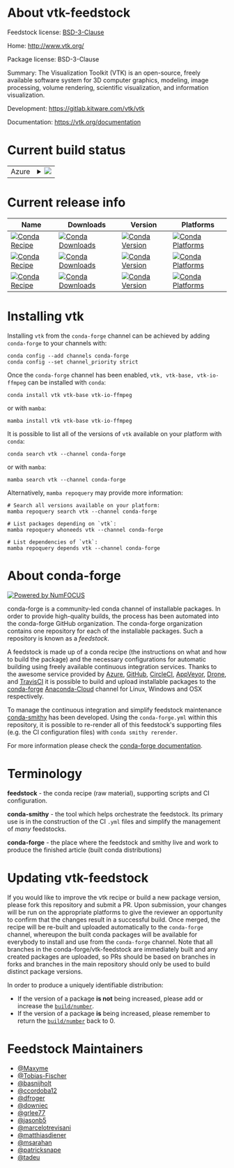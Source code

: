 About vtk-feedstock
===================

Feedstock license: [BSD-3-Clause](https://github.com/conda-forge/vtk-feedstock/blob/main/LICENSE.txt)

Home: http://www.vtk.org/

Package license: BSD-3-Clause

Summary: The Visualization Toolkit (VTK) is an open-source, freely available software system for 3D computer graphics, modeling, image processing, volume rendering, scientific visualization, and information visualization.


Development: https://gitlab.kitware.com/vtk/vtk

Documentation: https://vtk.org/documentation

Current build status
====================


<table>
    
  <tr>
    <td>Azure</td>
    <td>
      <details>
        <summary>
          <a href="https://dev.azure.com/conda-forge/feedstock-builds/_build/latest?definitionId=4807&branchName=main">
            <img src="https://dev.azure.com/conda-forge/feedstock-builds/_apis/build/status/vtk-feedstock?branchName=main">
          </a>
        </summary>
        <table>
          <thead><tr><th>Variant</th><th>Status</th></tr></thead>
          <tbody><tr>
              <td>linux_64_build_varianteglpython3.10.____cpython</td>
              <td>
                <a href="https://dev.azure.com/conda-forge/feedstock-builds/_build/latest?definitionId=4807&branchName=main">
                  <img src="https://dev.azure.com/conda-forge/feedstock-builds/_apis/build/status/vtk-feedstock?branchName=main&jobName=linux&configuration=linux%20linux_64_build_varianteglpython3.10.____cpython" alt="variant">
                </a>
              </td>
            </tr><tr>
              <td>linux_64_build_varianteglpython3.11.____cpython</td>
              <td>
                <a href="https://dev.azure.com/conda-forge/feedstock-builds/_build/latest?definitionId=4807&branchName=main">
                  <img src="https://dev.azure.com/conda-forge/feedstock-builds/_apis/build/status/vtk-feedstock?branchName=main&jobName=linux&configuration=linux%20linux_64_build_varianteglpython3.11.____cpython" alt="variant">
                </a>
              </td>
            </tr><tr>
              <td>linux_64_build_varianteglpython3.8.____cpython</td>
              <td>
                <a href="https://dev.azure.com/conda-forge/feedstock-builds/_build/latest?definitionId=4807&branchName=main">
                  <img src="https://dev.azure.com/conda-forge/feedstock-builds/_apis/build/status/vtk-feedstock?branchName=main&jobName=linux&configuration=linux%20linux_64_build_varianteglpython3.8.____cpython" alt="variant">
                </a>
              </td>
            </tr><tr>
              <td>linux_64_build_varianteglpython3.9.____cpython</td>
              <td>
                <a href="https://dev.azure.com/conda-forge/feedstock-builds/_build/latest?definitionId=4807&branchName=main">
                  <img src="https://dev.azure.com/conda-forge/feedstock-builds/_apis/build/status/vtk-feedstock?branchName=main&jobName=linux&configuration=linux%20linux_64_build_varianteglpython3.9.____cpython" alt="variant">
                </a>
              </td>
            </tr><tr>
              <td>linux_64_build_variantosmesapython3.10.____cpython</td>
              <td>
                <a href="https://dev.azure.com/conda-forge/feedstock-builds/_build/latest?definitionId=4807&branchName=main">
                  <img src="https://dev.azure.com/conda-forge/feedstock-builds/_apis/build/status/vtk-feedstock?branchName=main&jobName=linux&configuration=linux%20linux_64_build_variantosmesapython3.10.____cpython" alt="variant">
                </a>
              </td>
            </tr><tr>
              <td>linux_64_build_variantosmesapython3.11.____cpython</td>
              <td>
                <a href="https://dev.azure.com/conda-forge/feedstock-builds/_build/latest?definitionId=4807&branchName=main">
                  <img src="https://dev.azure.com/conda-forge/feedstock-builds/_apis/build/status/vtk-feedstock?branchName=main&jobName=linux&configuration=linux%20linux_64_build_variantosmesapython3.11.____cpython" alt="variant">
                </a>
              </td>
            </tr><tr>
              <td>linux_64_build_variantosmesapython3.8.____cpython</td>
              <td>
                <a href="https://dev.azure.com/conda-forge/feedstock-builds/_build/latest?definitionId=4807&branchName=main">
                  <img src="https://dev.azure.com/conda-forge/feedstock-builds/_apis/build/status/vtk-feedstock?branchName=main&jobName=linux&configuration=linux%20linux_64_build_variantosmesapython3.8.____cpython" alt="variant">
                </a>
              </td>
            </tr><tr>
              <td>linux_64_build_variantosmesapython3.9.____cpython</td>
              <td>
                <a href="https://dev.azure.com/conda-forge/feedstock-builds/_build/latest?definitionId=4807&branchName=main">
                  <img src="https://dev.azure.com/conda-forge/feedstock-builds/_apis/build/status/vtk-feedstock?branchName=main&jobName=linux&configuration=linux%20linux_64_build_variantosmesapython3.9.____cpython" alt="variant">
                </a>
              </td>
            </tr><tr>
              <td>linux_64_build_variantqtpython3.10.____cpython</td>
              <td>
                <a href="https://dev.azure.com/conda-forge/feedstock-builds/_build/latest?definitionId=4807&branchName=main">
                  <img src="https://dev.azure.com/conda-forge/feedstock-builds/_apis/build/status/vtk-feedstock?branchName=main&jobName=linux&configuration=linux%20linux_64_build_variantqtpython3.10.____cpython" alt="variant">
                </a>
              </td>
            </tr><tr>
              <td>linux_64_build_variantqtpython3.11.____cpython</td>
              <td>
                <a href="https://dev.azure.com/conda-forge/feedstock-builds/_build/latest?definitionId=4807&branchName=main">
                  <img src="https://dev.azure.com/conda-forge/feedstock-builds/_apis/build/status/vtk-feedstock?branchName=main&jobName=linux&configuration=linux%20linux_64_build_variantqtpython3.11.____cpython" alt="variant">
                </a>
              </td>
            </tr><tr>
              <td>linux_64_build_variantqtpython3.8.____cpython</td>
              <td>
                <a href="https://dev.azure.com/conda-forge/feedstock-builds/_build/latest?definitionId=4807&branchName=main">
                  <img src="https://dev.azure.com/conda-forge/feedstock-builds/_apis/build/status/vtk-feedstock?branchName=main&jobName=linux&configuration=linux%20linux_64_build_variantqtpython3.8.____cpython" alt="variant">
                </a>
              </td>
            </tr><tr>
              <td>linux_64_build_variantqtpython3.9.____cpython</td>
              <td>
                <a href="https://dev.azure.com/conda-forge/feedstock-builds/_build/latest?definitionId=4807&branchName=main">
                  <img src="https://dev.azure.com/conda-forge/feedstock-builds/_apis/build/status/vtk-feedstock?branchName=main&jobName=linux&configuration=linux%20linux_64_build_variantqtpython3.9.____cpython" alt="variant">
                </a>
              </td>
            </tr><tr>
              <td>linux_aarch64_python3.10.____cpython</td>
              <td>
                <a href="https://dev.azure.com/conda-forge/feedstock-builds/_build/latest?definitionId=4807&branchName=main">
                  <img src="https://dev.azure.com/conda-forge/feedstock-builds/_apis/build/status/vtk-feedstock?branchName=main&jobName=linux&configuration=linux%20linux_aarch64_python3.10.____cpython" alt="variant">
                </a>
              </td>
            </tr><tr>
              <td>linux_aarch64_python3.11.____cpython</td>
              <td>
                <a href="https://dev.azure.com/conda-forge/feedstock-builds/_build/latest?definitionId=4807&branchName=main">
                  <img src="https://dev.azure.com/conda-forge/feedstock-builds/_apis/build/status/vtk-feedstock?branchName=main&jobName=linux&configuration=linux%20linux_aarch64_python3.11.____cpython" alt="variant">
                </a>
              </td>
            </tr><tr>
              <td>linux_aarch64_python3.8.____cpython</td>
              <td>
                <a href="https://dev.azure.com/conda-forge/feedstock-builds/_build/latest?definitionId=4807&branchName=main">
                  <img src="https://dev.azure.com/conda-forge/feedstock-builds/_apis/build/status/vtk-feedstock?branchName=main&jobName=linux&configuration=linux%20linux_aarch64_python3.8.____cpython" alt="variant">
                </a>
              </td>
            </tr><tr>
              <td>linux_aarch64_python3.9.____cpython</td>
              <td>
                <a href="https://dev.azure.com/conda-forge/feedstock-builds/_build/latest?definitionId=4807&branchName=main">
                  <img src="https://dev.azure.com/conda-forge/feedstock-builds/_apis/build/status/vtk-feedstock?branchName=main&jobName=linux&configuration=linux%20linux_aarch64_python3.9.____cpython" alt="variant">
                </a>
              </td>
            </tr><tr>
              <td>linux_ppc64le_python3.10.____cpython</td>
              <td>
                <a href="https://dev.azure.com/conda-forge/feedstock-builds/_build/latest?definitionId=4807&branchName=main">
                  <img src="https://dev.azure.com/conda-forge/feedstock-builds/_apis/build/status/vtk-feedstock?branchName=main&jobName=linux&configuration=linux%20linux_ppc64le_python3.10.____cpython" alt="variant">
                </a>
              </td>
            </tr><tr>
              <td>linux_ppc64le_python3.11.____cpython</td>
              <td>
                <a href="https://dev.azure.com/conda-forge/feedstock-builds/_build/latest?definitionId=4807&branchName=main">
                  <img src="https://dev.azure.com/conda-forge/feedstock-builds/_apis/build/status/vtk-feedstock?branchName=main&jobName=linux&configuration=linux%20linux_ppc64le_python3.11.____cpython" alt="variant">
                </a>
              </td>
            </tr><tr>
              <td>linux_ppc64le_python3.8.____cpython</td>
              <td>
                <a href="https://dev.azure.com/conda-forge/feedstock-builds/_build/latest?definitionId=4807&branchName=main">
                  <img src="https://dev.azure.com/conda-forge/feedstock-builds/_apis/build/status/vtk-feedstock?branchName=main&jobName=linux&configuration=linux%20linux_ppc64le_python3.8.____cpython" alt="variant">
                </a>
              </td>
            </tr><tr>
              <td>linux_ppc64le_python3.9.____cpython</td>
              <td>
                <a href="https://dev.azure.com/conda-forge/feedstock-builds/_build/latest?definitionId=4807&branchName=main">
                  <img src="https://dev.azure.com/conda-forge/feedstock-builds/_apis/build/status/vtk-feedstock?branchName=main&jobName=linux&configuration=linux%20linux_ppc64le_python3.9.____cpython" alt="variant">
                </a>
              </td>
            </tr><tr>
              <td>osx_64_python3.10.____cpython</td>
              <td>
                <a href="https://dev.azure.com/conda-forge/feedstock-builds/_build/latest?definitionId=4807&branchName=main">
                  <img src="https://dev.azure.com/conda-forge/feedstock-builds/_apis/build/status/vtk-feedstock?branchName=main&jobName=osx&configuration=osx%20osx_64_python3.10.____cpython" alt="variant">
                </a>
              </td>
            </tr><tr>
              <td>osx_64_python3.11.____cpython</td>
              <td>
                <a href="https://dev.azure.com/conda-forge/feedstock-builds/_build/latest?definitionId=4807&branchName=main">
                  <img src="https://dev.azure.com/conda-forge/feedstock-builds/_apis/build/status/vtk-feedstock?branchName=main&jobName=osx&configuration=osx%20osx_64_python3.11.____cpython" alt="variant">
                </a>
              </td>
            </tr><tr>
              <td>osx_64_python3.8.____cpython</td>
              <td>
                <a href="https://dev.azure.com/conda-forge/feedstock-builds/_build/latest?definitionId=4807&branchName=main">
                  <img src="https://dev.azure.com/conda-forge/feedstock-builds/_apis/build/status/vtk-feedstock?branchName=main&jobName=osx&configuration=osx%20osx_64_python3.8.____cpython" alt="variant">
                </a>
              </td>
            </tr><tr>
              <td>osx_64_python3.9.____cpython</td>
              <td>
                <a href="https://dev.azure.com/conda-forge/feedstock-builds/_build/latest?definitionId=4807&branchName=main">
                  <img src="https://dev.azure.com/conda-forge/feedstock-builds/_apis/build/status/vtk-feedstock?branchName=main&jobName=osx&configuration=osx%20osx_64_python3.9.____cpython" alt="variant">
                </a>
              </td>
            </tr><tr>
              <td>osx_arm64_python3.10.____cpython</td>
              <td>
                <a href="https://dev.azure.com/conda-forge/feedstock-builds/_build/latest?definitionId=4807&branchName=main">
                  <img src="https://dev.azure.com/conda-forge/feedstock-builds/_apis/build/status/vtk-feedstock?branchName=main&jobName=osx&configuration=osx%20osx_arm64_python3.10.____cpython" alt="variant">
                </a>
              </td>
            </tr><tr>
              <td>osx_arm64_python3.11.____cpython</td>
              <td>
                <a href="https://dev.azure.com/conda-forge/feedstock-builds/_build/latest?definitionId=4807&branchName=main">
                  <img src="https://dev.azure.com/conda-forge/feedstock-builds/_apis/build/status/vtk-feedstock?branchName=main&jobName=osx&configuration=osx%20osx_arm64_python3.11.____cpython" alt="variant">
                </a>
              </td>
            </tr><tr>
              <td>osx_arm64_python3.8.____cpython</td>
              <td>
                <a href="https://dev.azure.com/conda-forge/feedstock-builds/_build/latest?definitionId=4807&branchName=main">
                  <img src="https://dev.azure.com/conda-forge/feedstock-builds/_apis/build/status/vtk-feedstock?branchName=main&jobName=osx&configuration=osx%20osx_arm64_python3.8.____cpython" alt="variant">
                </a>
              </td>
            </tr><tr>
              <td>osx_arm64_python3.9.____cpython</td>
              <td>
                <a href="https://dev.azure.com/conda-forge/feedstock-builds/_build/latest?definitionId=4807&branchName=main">
                  <img src="https://dev.azure.com/conda-forge/feedstock-builds/_apis/build/status/vtk-feedstock?branchName=main&jobName=osx&configuration=osx%20osx_arm64_python3.9.____cpython" alt="variant">
                </a>
              </td>
            </tr><tr>
              <td>win_64_python3.10.____cpython</td>
              <td>
                <a href="https://dev.azure.com/conda-forge/feedstock-builds/_build/latest?definitionId=4807&branchName=main">
                  <img src="https://dev.azure.com/conda-forge/feedstock-builds/_apis/build/status/vtk-feedstock?branchName=main&jobName=win&configuration=win%20win_64_python3.10.____cpython" alt="variant">
                </a>
              </td>
            </tr><tr>
              <td>win_64_python3.11.____cpython</td>
              <td>
                <a href="https://dev.azure.com/conda-forge/feedstock-builds/_build/latest?definitionId=4807&branchName=main">
                  <img src="https://dev.azure.com/conda-forge/feedstock-builds/_apis/build/status/vtk-feedstock?branchName=main&jobName=win&configuration=win%20win_64_python3.11.____cpython" alt="variant">
                </a>
              </td>
            </tr><tr>
              <td>win_64_python3.8.____cpython</td>
              <td>
                <a href="https://dev.azure.com/conda-forge/feedstock-builds/_build/latest?definitionId=4807&branchName=main">
                  <img src="https://dev.azure.com/conda-forge/feedstock-builds/_apis/build/status/vtk-feedstock?branchName=main&jobName=win&configuration=win%20win_64_python3.8.____cpython" alt="variant">
                </a>
              </td>
            </tr><tr>
              <td>win_64_python3.9.____cpython</td>
              <td>
                <a href="https://dev.azure.com/conda-forge/feedstock-builds/_build/latest?definitionId=4807&branchName=main">
                  <img src="https://dev.azure.com/conda-forge/feedstock-builds/_apis/build/status/vtk-feedstock?branchName=main&jobName=win&configuration=win%20win_64_python3.9.____cpython" alt="variant">
                </a>
              </td>
            </tr>
          </tbody>
        </table>
      </details>
    </td>
  </tr>
</table>

Current release info
====================

| Name | Downloads | Version | Platforms |
| --- | --- | --- | --- |
| [![Conda Recipe](https://img.shields.io/badge/recipe-vtk-green.svg)](https://anaconda.org/conda-forge/vtk) | [![Conda Downloads](https://img.shields.io/conda/dn/conda-forge/vtk.svg)](https://anaconda.org/conda-forge/vtk) | [![Conda Version](https://img.shields.io/conda/vn/conda-forge/vtk.svg)](https://anaconda.org/conda-forge/vtk) | [![Conda Platforms](https://img.shields.io/conda/pn/conda-forge/vtk.svg)](https://anaconda.org/conda-forge/vtk) |
| [![Conda Recipe](https://img.shields.io/badge/recipe-vtk--base-green.svg)](https://anaconda.org/conda-forge/vtk-base) | [![Conda Downloads](https://img.shields.io/conda/dn/conda-forge/vtk-base.svg)](https://anaconda.org/conda-forge/vtk-base) | [![Conda Version](https://img.shields.io/conda/vn/conda-forge/vtk-base.svg)](https://anaconda.org/conda-forge/vtk-base) | [![Conda Platforms](https://img.shields.io/conda/pn/conda-forge/vtk-base.svg)](https://anaconda.org/conda-forge/vtk-base) |
| [![Conda Recipe](https://img.shields.io/badge/recipe-vtk--io--ffmpeg-green.svg)](https://anaconda.org/conda-forge/vtk-io-ffmpeg) | [![Conda Downloads](https://img.shields.io/conda/dn/conda-forge/vtk-io-ffmpeg.svg)](https://anaconda.org/conda-forge/vtk-io-ffmpeg) | [![Conda Version](https://img.shields.io/conda/vn/conda-forge/vtk-io-ffmpeg.svg)](https://anaconda.org/conda-forge/vtk-io-ffmpeg) | [![Conda Platforms](https://img.shields.io/conda/pn/conda-forge/vtk-io-ffmpeg.svg)](https://anaconda.org/conda-forge/vtk-io-ffmpeg) |

Installing vtk
==============

Installing `vtk` from the `conda-forge` channel can be achieved by adding `conda-forge` to your channels with:

```
conda config --add channels conda-forge
conda config --set channel_priority strict
```

Once the `conda-forge` channel has been enabled, `vtk, vtk-base, vtk-io-ffmpeg` can be installed with `conda`:

```
conda install vtk vtk-base vtk-io-ffmpeg
```

or with `mamba`:

```
mamba install vtk vtk-base vtk-io-ffmpeg
```

It is possible to list all of the versions of `vtk` available on your platform with `conda`:

```
conda search vtk --channel conda-forge
```

or with `mamba`:

```
mamba search vtk --channel conda-forge
```

Alternatively, `mamba repoquery` may provide more information:

```
# Search all versions available on your platform:
mamba repoquery search vtk --channel conda-forge

# List packages depending on `vtk`:
mamba repoquery whoneeds vtk --channel conda-forge

# List dependencies of `vtk`:
mamba repoquery depends vtk --channel conda-forge
```


About conda-forge
=================

[![Powered by
NumFOCUS](https://img.shields.io/badge/powered%20by-NumFOCUS-orange.svg?style=flat&colorA=E1523D&colorB=007D8A)](https://numfocus.org)

conda-forge is a community-led conda channel of installable packages.
In order to provide high-quality builds, the process has been automated into the
conda-forge GitHub organization. The conda-forge organization contains one repository
for each of the installable packages. Such a repository is known as a *feedstock*.

A feedstock is made up of a conda recipe (the instructions on what and how to build
the package) and the necessary configurations for automatic building using freely
available continuous integration services. Thanks to the awesome service provided by
[Azure](https://azure.microsoft.com/en-us/services/devops/), [GitHub](https://github.com/),
[CircleCI](https://circleci.com/), [AppVeyor](https://www.appveyor.com/),
[Drone](https://cloud.drone.io/welcome), and [TravisCI](https://travis-ci.com/)
it is possible to build and upload installable packages to the
[conda-forge](https://anaconda.org/conda-forge) [Anaconda-Cloud](https://anaconda.org/)
channel for Linux, Windows and OSX respectively.

To manage the continuous integration and simplify feedstock maintenance
[conda-smithy](https://github.com/conda-forge/conda-smithy) has been developed.
Using the ``conda-forge.yml`` within this repository, it is possible to re-render all of
this feedstock's supporting files (e.g. the CI configuration files) with ``conda smithy rerender``.

For more information please check the [conda-forge documentation](https://conda-forge.org/docs/).

Terminology
===========

**feedstock** - the conda recipe (raw material), supporting scripts and CI configuration.

**conda-smithy** - the tool which helps orchestrate the feedstock.
                   Its primary use is in the construction of the CI ``.yml`` files
                   and simplify the management of *many* feedstocks.

**conda-forge** - the place where the feedstock and smithy live and work to
                  produce the finished article (built conda distributions)


Updating vtk-feedstock
======================

If you would like to improve the vtk recipe or build a new
package version, please fork this repository and submit a PR. Upon submission,
your changes will be run on the appropriate platforms to give the reviewer an
opportunity to confirm that the changes result in a successful build. Once
merged, the recipe will be re-built and uploaded automatically to the
`conda-forge` channel, whereupon the built conda packages will be available for
everybody to install and use from the `conda-forge` channel.
Note that all branches in the conda-forge/vtk-feedstock are
immediately built and any created packages are uploaded, so PRs should be based
on branches in forks and branches in the main repository should only be used to
build distinct package versions.

In order to produce a uniquely identifiable distribution:
 * If the version of a package **is not** being increased, please add or increase
   the [``build/number``](https://docs.conda.io/projects/conda-build/en/latest/resources/define-metadata.html#build-number-and-string).
 * If the version of a package **is** being increased, please remember to return
   the [``build/number``](https://docs.conda.io/projects/conda-build/en/latest/resources/define-metadata.html#build-number-and-string)
   back to 0.

Feedstock Maintainers
=====================

* [@Maxyme](https://github.com/Maxyme/)
* [@Tobias-Fischer](https://github.com/Tobias-Fischer/)
* [@basnijholt](https://github.com/basnijholt/)
* [@ccordoba12](https://github.com/ccordoba12/)
* [@dfroger](https://github.com/dfroger/)
* [@downiec](https://github.com/downiec/)
* [@grlee77](https://github.com/grlee77/)
* [@jasonb5](https://github.com/jasonb5/)
* [@marcelotrevisani](https://github.com/marcelotrevisani/)
* [@matthiasdiener](https://github.com/matthiasdiener/)
* [@msarahan](https://github.com/msarahan/)
* [@patricksnape](https://github.com/patricksnape/)
* [@tadeu](https://github.com/tadeu/)

